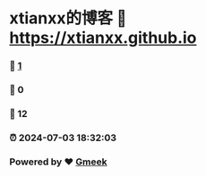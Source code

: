 # xtianxx的博客 :link: https://xtianxx.github.io 
### :page_facing_up: [1](https://xtianxx.github.io/tag.html) 
### :speech_balloon: 0 
### :hibiscus: 12 
### :alarm_clock: 2024-07-03 18:32:03 
### Powered by :heart: [Gmeek](https://github.com/Meekdai/Gmeek)
